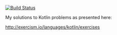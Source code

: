 [![Build Status](https://travis-ci.org/stefanerwinmayer/exercism.io.kotlin.svg?branch=master)](https://travis-ci.org/stefanerwinmayer/exercism.io.kotlin)

My solutions to Kotlin problems as presented here:

http://exercism.io/languages/kotlin/exercises